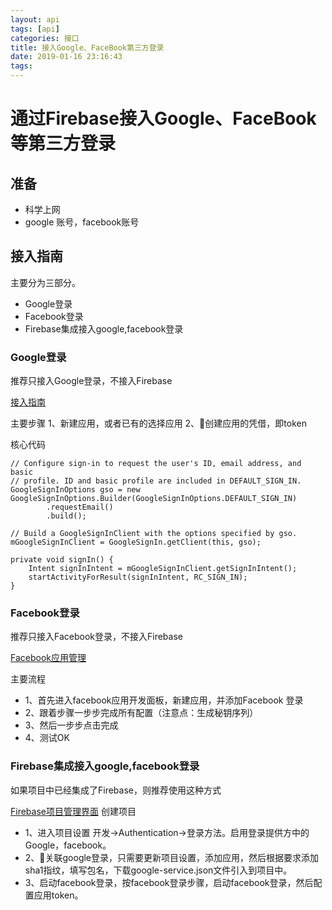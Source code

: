 ```yaml
---
layout: api
tags: [api]
categories: 接口
title: 接入Google、FaceBook第三方登录
date: 2019-01-16 23:16:43
tags:
---
```


# 通过Firebase接入Google、FaceBook等第三方登录

## 准备
- 科学上网
- google 账号，facebook账号

## 接入指南
主要分为三部分。
- Google登录
- Facebook登录
- Firebase集成接入google,facebook登录

### Google登录
推荐只接入Google登录，不接入Firebase

[接入指南](https://developers.google.com/identity/sign-in/android/start?authuser=0)

主要步骤
1、新建应用，或者已有的选择应用
2、创建应用的凭借，即token

核心代码

```
// Configure sign-in to request the user's ID, email address, and basic
// profile. ID and basic profile are included in DEFAULT_SIGN_IN.
GoogleSignInOptions gso = new GoogleSignInOptions.Builder(GoogleSignInOptions.DEFAULT_SIGN_IN)
        .requestEmail()
        .build();
```

```
// Build a GoogleSignInClient with the options specified by gso.
mGoogleSignInClient = GoogleSignIn.getClient(this, gso);

```

```
private void signIn() {
    Intent signInIntent = mGoogleSignInClient.getSignInIntent();
    startActivityForResult(signInIntent, RC_SIGN_IN);
}
```

### Facebook登录
推荐只接入Facebook登录，不接入Firebase

[Facebook应用管理](https://developers.facebook.com/apps/)

主要流程
- 1、首先进入facebook应用开发面板，新建应用，并添加Facebook 登录
- 2、跟着步骤一步步完成所有配置（注意点：生成秘钥序列）
- 3、然后一步步点击完成
- 4、测试OK



### Firebase集成接入google,facebook登录
如果项目中已经集成了Firebase，则推荐使用这种方式

[Firebase项目管理界面](https://console.firebase.google.com) 创建项目


- 1、进入项目设置 开发->Authentication->登录方法。启用登录提供方中的Google，facebook。
- 2、关联google登录，只需要更新项目设置，添加应用，然后根据要求添加sha1指纹，填写包名，下载google-service.json文件引入到项目中。
- 3、启动facebook登录，按facebook登录步骤，启动facebook登录，然后配置应用token。


